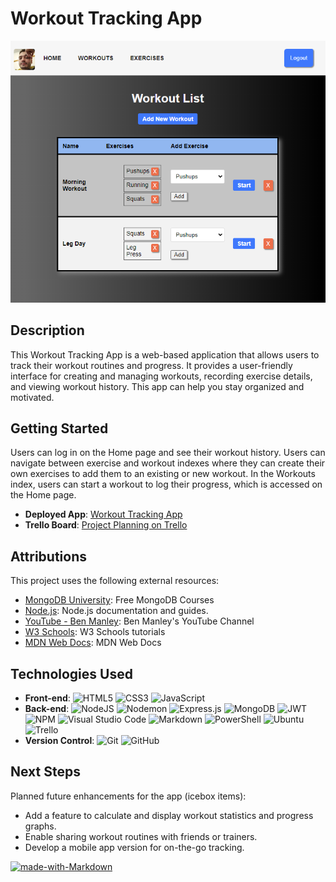 # Workout Tracking App

![Workout App Screenshot](./assets/screen.png)

## Description

This Workout Tracking App is a web-based application that allows users to track their workout routines and progress. It provides a user-friendly interface for creating and managing workouts, recording exercise details, and viewing workout history. This app can help you stay organized and motivated.

## Getting Started

Users can log in on the Home page and see their workout history. 
Users can navigate between exercise and workout indexes where they can create their own exercises to add them to an existing or new workout.
In the Workouts index, users can start a workout to log their progress, which is accessed on the Home page.

- **Deployed App**: [Workout Tracking App](https://ev-workouts.fly.dev/)
- **Trello Board**: [Project Planning on Trello](https://trello.com/b/Rv5CQ33K/workout-tracker)

## Attributions

This project uses the following external resources:

- [MongoDB University](https://university.mongodb.com/): Free MongoDB Courses
- [Node.js](https://nodejs.org/en/docs/guides): Node.js documentation and guides.
- [YouTube - Ben Manley](https://www.youtube.com/@benmanley6070): Ben Manley's YouTube Channel
- [W3 Schools](https://www.w3schools.com/): W3 Schools tutorials
- [MDN Web Docs](https://developer.mozilla.org/en-US/): MDN Web Docs 


## Technologies Used

- **Front-end**:
  ![HTML5](https://img.shields.io/badge/html5-%23E34F26.svg?style=for-the-badge&logo=html5&logoColor=white)
  ![CSS3](https://img.shields.io/badge/css3-%231572B6.svg?style=for-the-badge&logo=css3&logoColor=white)
  ![JavaScript](https://img.shields.io/badge/javascript-%23323330.svg?style=for-the-badge&logo=javascript&logoColor=%23F7DF1E)
- **Back-end**:
  ![NodeJS](https://img.shields.io/badge/node.js-6DA55F?style=for-the-badge&logo=node.js&logoColor=white)
  ![Nodemon](https://img.shields.io/badge/NODEMON-%23323330.svg?style=for-the-badge&logo=nodemon&logoColor=%BBDEAD)
  ![Express.js](https://img.shields.io/badge/express.js-%23404d59.svg?style=for-the-badge&logo=express&logoColor=%2361DAFB)
  ![MongoDB](https://img.shields.io/badge/MongoDB-%234ea94b.svg?style=for-the-badge&logo=mongodb&logoColor=white)
  ![JWT](https://img.shields.io/badge/JWT-black?style=for-the-badge&logo=JSON%20web%20tokens)
  ![NPM](https://img.shields.io/badge/NPM-%23CB3837.svg?style=for-the-badge&logo=npm&logoColor=white)
  ![Visual Studio Code](https://img.shields.io/badge/Visual%20Studio%20Code-0078d7.svg?style=for-the-badge&logo=visual-studio-code&logoColor=white)
  ![Markdown](https://img.shields.io/badge/markdown-%23000000.svg?style=for-the-badge&logo=markdown&logoColor=white)
  ![PowerShell](https://img.shields.io/badge/PowerShell-%235391FE.svg?style=for-the-badge&logo=powershell&logoColor=white)
  ![Ubuntu](https://img.shields.io/badge/Ubuntu-E95420?style=for-the-badge&logo=ubuntu&logoColor=white)
  ![Trello](https://img.shields.io/badge/Trello-%23026AA7.svg?style=for-the-badge&logo=Trello&logoColor=white)
- **Version Control**:
  ![Git](https://img.shields.io/badge/git-%23F05033.svg?style=for-the-badge&logo=git&logoColor=white)
  ![GitHub](https://img.shields.io/badge/github-%23121011.svg?style=for-the-badge&logo=github&logoColor=white)

## Next Steps

Planned future enhancements for the app (icebox items):

- Add a feature to calculate and display workout statistics and progress graphs.
- Enable sharing workout routines with friends or trainers.
- Develop a mobile app version for on-the-go tracking.

[![made-with-Markdown](https://img.shields.io/badge/Made%20with-Markdown-1f425f.svg)](http://commonmark.org)